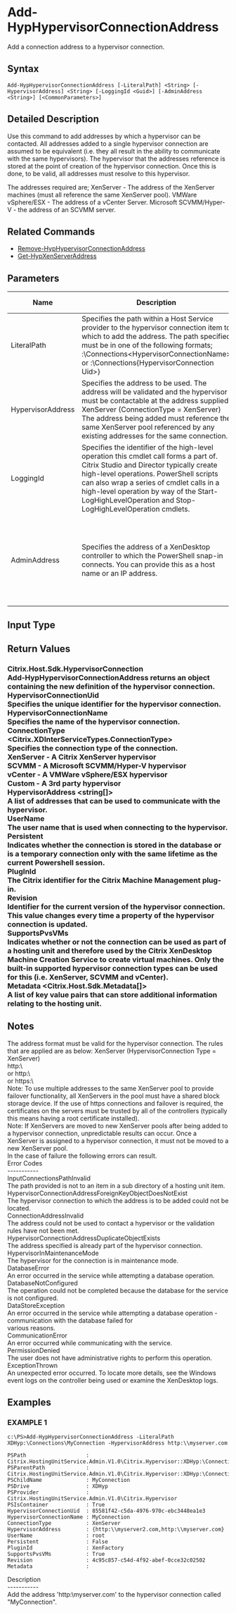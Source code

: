 ﻿# Add-HypHypervisorConnectionAddress

   Add a connection address to a hypervisor connection.

## Syntax
```
Add-HypHypervisorConnectionAddress [-LiteralPath] <String> [-HypervisorAddress] <String> [-LoggingId <Guid>] [-AdminAddress <String>] [<CommonParameters>]
```

## Detailed Description
   Use this command to add addresses by which a hypervisor can be contacted.  All addresses added to a single hypervisor connection are assumed to be equivalent (i.e. they all result in the ability to communicate with the same hypervisors).  The hypervisor that the addresses reference is stored at the point of creation of the hypervisor connection. Once this is done, to be valid, all addresses must resolve to this hypervisor.

The addresses required are; XenServer - The address of the XenServer machines (must all reference the same XenServer pool). VMWare vSphere/ESX - The address of a vCenter Server. Microsoft SCVMM/Hyper-V - the address of an SCVMM server.

## Related Commands
  * [Remove-HypHypervisorConnectionAddress](Remove-HypHypervisorConnectionAddress.html)
  * [Get-HypXenServerAddress](Get-HypXenServerAddress.html)
## Parameters

| Name   | Description | Required? | Pipeline Input | Default Value |
| --- | --- | --- | --- | --- |
| LiteralPath | Specifies the path within a Host Service provider to the hypervisor connection item to which to add the address. The path specified must be in one of the following formats; <drive>:\Connections\<HypervisorConnectionName> or  <drive>:\Connections\{HypervisorConnection Uid>} | true | false |  |
| HypervisorAddress | Specifies the address to be used.  The address will be validated and the hypervisor must be contactable at the address supplied.<br>XenServer (ConnectionType = XenServer) The address being added must reference the same XenServer pool referenced by any existing addresses for the same connection. | true | true (ByValue) |  |
| LoggingId | Specifies the identifier of the high-level operation this cmdlet call forms a part of. Citrix Studio and Director typically create high-level operations. PowerShell scripts can also wrap a series of cmdlet calls in a high-level operation by way of the Start-LogHighLevelOperation and Stop-LogHighLevelOperation cmdlets. | false | false |  |
| AdminAddress | Specifies the address of a XenDesktop controller to which the PowerShell snap-in connects.  You can provide this as a host name or an IP address. | false | false | LocalHost. Once a value is provided by any cmdlet, this value becomes the default. |

## Input Type
### 
   
## Return Values
### Citrix.Host.Sdk.HypervisorConnection<br>   Add-HypHypervisorConnectionAddress returns an object containing the new definition of the hypervisor connection.<br>    HypervisorConnectionUid <Guid><br>        Specifies the unique identifier for the hypervisor connection.<br>    HypervisorConnectionName <string><br>        Specifies the name of the hypervisor connection.<br>    ConnectionType <Citrix.XDInterServiceTypes.ConnectionType><br>        Specifies the connection type of the connection.<br>            XenServer - A Citrix XenServer hypervisor<br>            SCVMM -  A Microsoft SCVMM/Hyper-V hypervisor<br>            vCenter -  A VMWare vSphere/ESX hypervisor<br>            Custom - A 3rd party hypervisor<br>    HypervisorAddress <string[]><br>        A list of addresses that can be used to communicate with the hypervisor.<br>    UserName <string><br>        The user name that is used when connecting to the hypervisor.<br>    Persistent <Boolean><br>        Indicates whether the connection is stored in the database or is a temporary connection only with the same lifetime as the current Powershell session.<br>    PlugInId <string><br>        The Citrix identifier for the Citrix Machine Management plug-in.<br>     Revision <Guid><br>        Identifier for the current version of the hypervisor connection.  This value changes every time a property of the hypervisor connection is updated.<br>    SupportsPvsVMs <Boolean><br>        Indicates whether or not the connection can be used as part of a hosting unit and therefore used by the Citrix XenDesktop Machine Creation Service to create virtual machines.  Only the built-in supported hypervisor connection types can be used for this (i.e. XenServer, SCVMM and vCenter).<br>    Metadata <Citrix.Host.Sdk.Metadata[]><br>        A list of key value pairs that can store additional information relating to the hosting unit.
   ## Notes
   The address format must be valid for the hypervisor connection.  The rules that are applied are as below: XenServer (HypervisorConnection Type = XenServer)<br>    http:\\<IP Address><br>    or http:\\<server Name><br>    or https:\\<server Name><br>    Note:  To use multiple addresses to the same XenServer pool to provide failover functionality, all XenServers in the pool must have a shared block storage device.  If the use of https connections and failover is required, the certificates on the servers must be trusted by all of the controllers (typically this means having a root certificate installed).<br>    Note: If XenServers are moved to new XenServer pools after being added to a hypervisor connection, unpredictable results can occur.  Once a XenServer is assigned to a hypervisor connection, it must not be moved to a new XenServer pool.<br>    In the case of failure the following errors can result.<br>    Error Codes<br>    -----------<br>    InputConnectionsPathInvalid<br>    The path provided is not to an item in a sub directory of a hosting unit item.<br>    HypervisorConnectionAddressForeignKeyObjectDoesNotExist<br>    The hypervisor connection to which the address is to be added could not be located.<br>    ConnectionAddressInvalid<br>    The address could not be used to contact a hypervisor or the validation rules have not been met.<br>    HypervisorConnectionAddressDuplicateObjectExists<br>    The address specified is already part of the hypervisor connection.<br>    HypervisorInMaintenanceMode<br>    The hypervisor for the connection is in maintenance mode.<br>    DatabaseError<br>    An error occurred in the service while attempting a database operation.<br>    DatabaseNotConfigured<br>    The operation could not be completed because the database for the service is not configured.<br>    DataStoreException<br>    An error occurred in the service while attempting a database operation - communication with the database failed for<br>    various reasons.<br>    CommunicationError<br>    An error occurred while communicating with the service.<br>    PermissionDenied<br>    The user does not have administrative rights to perform this operation.<br>    ExceptionThrown<br>    An unexpected error occurred.  To locate more details, see the Windows event logs on the controller being used or examine the XenDesktop logs.
## Examples

### EXAMPLE 1
```
c:\PS>Add-HypHypervisorConnectionAddress -LiteralPath XDHyp:\Connections\MyConnection -HypervisorAddress http:\\myserver.com

PSPath                   : Citrix.HostingUnitService.Admin.V1.0\Citrix.Hypervisor::XDHyp:\Connections\MyConnection 
PSParentPath             : Citrix.HostingUnitService.Admin.V1.0\Citrix.Hypervisor::XDHyp:\Connections
PSChildName              : MyConnection 
PSDrive                  : XDHyp
PSProvider               : Citrix.HostingUnitService.Admin.V1.0\Citrix.Hypervisor
PSIsContainer            : True
HypervisorConnectionUid  : 85581f42-c5da-4976-970c-ebc3448ea1e3
HypervisorConnectionName : MyConnection 
ConnectionType           : XenServer
HypervisorAddress        : {http:\\myserver2.com,http:\\myserver.com}
UserName                 : root
Persistent               : False
PluginId                 : XenFactory
SupportsPvsVMs           : True
Revision                 : 4c95c857-c54d-4f92-abef-0cce32c02502
Metadata                 :
```
   Description<br>-----------<br>Add the address 'http:\\myserver.com' to the hypervisor connection called "MyConnection".

